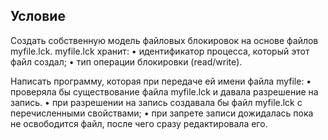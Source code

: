## Условие
Создать собственную модель файловых блокировок на основе файлов myfile.lck.
myfile.lck хранит:
• идентификатор процесса, который этот файл создал; • тип операции блокировки (read/write).

Написать программу, которая при передаче ей имени файла myfile:
• проверяла бы существование файла myfile.lck и давала разрешение на запись.
• при разрешении на запись создавала бы файл myfile.lck с перечисленными свойствами;
• при запрете записи дожидалась пока не освободится файл, после чего сразу редактировала его.

